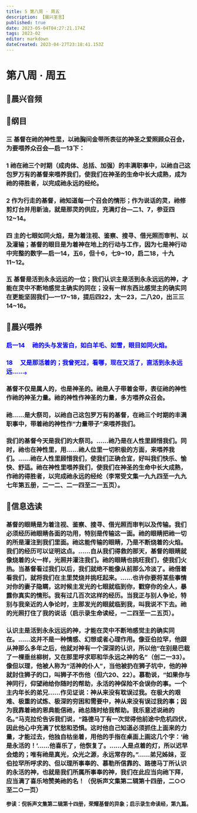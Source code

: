 ```yaml
---
title: 5 第八周 · 周五
description: 【晨兴圣言】
published: true
date: 2023-05-04T04:27:21.174Z
tags: 2023-02
editor: markdown
dateCreated: 2023-04-27T23:18:41.153Z
---
```


# 第八周 **·** 周五

## 🎵晨兴音频

<!-- Google tag (gtag.js) -->
<script async src="https://www.googletagmanager.com/gtag/js?id=G-1P8709Z16T"></script>
<script>
  window.dataLayer = window.dataLayer || [];
  function gtag(){dataLayer.push(arguments);}
  gtag('js', new Date());

  gtag('config', 'G-1P8709Z16T');
</script>
## 📙纲目

### 三	基督在祂的神性里，以祂胸间金带所表征的神圣之爱照顾众召会，为要喂养众召会—启一13下：

### 1	祂在祂三个时期（成肉体、总括、加强）的丰满职事中，以祂自己这包罗万有的基督来喂养我们，使我们在神圣的生命中长大成熟，成为祂的得胜者，以完成祂永远的经纶。

### 2	作为行走的基督，祂知道每一个召会的情形；作为说话的灵，祂修剪灯台并用新油，就是那灵的供应，充满灯台—二1、7，参亚四12~14。

### 四	主的七眼如同火焰，是为着注视、鉴察、搜寻、借光照而审判、以及灌输；基督的眼目是为着神在地上的行动与工作，因为七是神行动中完整的数字—启一14，五6，但十6，七9~10，启二18，十九11~12。

### 五	基督是活到永永远远的一位；我们认识主是活到永永远远的神，才能在灵中不断地感觉主确实的同在；没有一样东西比感觉主的确实同在更能坚固我们—一17~18，提后四22，太一23，二八20，出三三14~16。

## 📙晨兴喂养

### <font color=blue>**启一14&emsp; 祂的头与发皆白，如白羊毛、如雪，眼目如同火焰。**</font>

### <font color=blue>**18&emsp; 又是那活着的；我曾死过，看哪，现在又活了，直活到永永远远……。**</font>

### 基督不仅是属人的，也是神圣的。祂是人子带着金带，表征祂的神性作祂的神圣力量。祂的神性作神圣的力量，多方喂养众召会。

### 祂……是大祭司，以祂自己这包罗万有的基督，在祂三个时期的丰满职事中，带着祂的神性作“力量带子”来喂养我们。

### 我们的基督今天是我们的大祭司。……祂乃是在人性里顾惜我们。同时，祂也在神性里，用……祂人位里一切积极的方面，来喂养我们。……祂在人性里顾惜我们，使我们正确合宜，好叫我们快乐、愉快、舒适。祂在神性里喂养我们，使我们在神圣的生命中长大成熟，作祂的得胜者，以完成祂永远的经纶（李常受文集一九九四至一九九七年第五册，二一二、二一四至二一五页）。

## 📙信息选读

### 基督的眼睛是为着注视、鉴察、搜寻、借光照而审判以及传输。我们必须经历祂眼睛各面的功用，特别是传输这一面。祂的眼睛把祂一切的所是灌注到我们里面。祂这能传输的眼睛，乃是不断烧着的火焰。我们的经历可以证明这点。……自从我们得救的那天，基督的眼睛就像烧着的火一样，光照并灌注我们。祂的眼睛也挑旺我们，使我们火热。当基督看过我们以后，我们就绝不能像从前那么冷淡了。祂借着看我们，就将我们在主里焚烧并挑旺起来。……也许你要将某些事情对你的妻子隐瞒，这时候主发光的七眼就临到你，戳穿你的全人，暴露你真实的情形。我有过几百次这样的经历。当我正与别人争论，特别与我亲近的人争论时，主那发光的眼就临到我，叫我说不下去。祂的光照打住了我的说话（启示录生命读经，一二四至一二五页）。

### 认识主是活到永永远远的神，才能在灵中不断地感觉主的确实同在。……这并不是一种情感、幻想或者心理作用。像亚伯拉罕，他跟从神那么多年之后，他就对神有一个深深的认识，所以他“在别是巴栽了一棵垂丝柳树，又在那里呼求耶和华永远之神的名”（创二一33）。像但以理，他被人称为“活神的仆人”，当他被扔在狮子坑中，他的神就封住狮子的口，叫狮子不伤他（但六20、22）。慕勒说，“如果你与神同行，仰望祂给你随时的帮助，永活的神保险不会误你的事。一个主内年长的弟兄……作见证说：神从来没有耽误过我。在极大的艰难、极重的试炼、极深的穷困和需要中，神从来没有误过我的事；因为我靠着祂的恩典能信祂，祂总随时给我帮助。我乐意述说祂的名。”马克拉伦告诉我们说，“路德马丁有一次觉得他前途中危机四伏，因此他心中充满了忧愁和恐惧。这时他自己知道必须抓住上面来的力量，才能过去，他独自枯坐着，用他的手指在桌面上画这几个字：‘祂是永活的！’……他喜乐了，他恢复了。……人是点着的灯，所以迟早会熄的；唯有祂是真光，众光之源，永远常存的。”……弟兄姊妹，亚伯拉罕所呼求的、但以理所事奉的、慕勒所信靠的、路德马丁所认识的永活的神，也就是我们所属所事奉的神，我们在此应当向祂下拜，应当满了喜乐地赞美祂的名！（倪柝声文集第二辑第十四册，二○○至二○一页）

**参读：倪柝声文集第二辑第十四册，荣耀基督的异象；启示录生命读经，第九篇。**